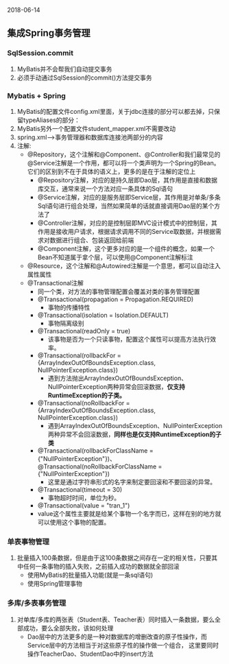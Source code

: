 2018-06-14

## 集成Spring事务管理

### SqlSession.commit
1. MyBatis并不会帮我们自动提交事务
2. 必须手动通过SqlSession的commit()方法提交事务

### Mybatis + Spring
1. MyBatis的配置文件config.xml里面，关于jdbc连接的部分可以都去掉，只保留typeAliases的部分：
2. MyBatis另外一个配置文件student_mapper.xml不需要改动
3. spring.xml-->事务管理器和数据库连接池两部分的内容
4. 注解:
    - @Repository，这个注解和@Component、@Controller和我们最常见的@Service注解是一个作用，都可以将一个类声明为一个Spring的Bean。它们的区别到不在于具体的语义上，更多的是在于注解的定位上
        - @Repository注解，对应的是持久层即Dao层，其作用是直接和数据库交互，通常来说一个方法对应一条具体的Sql语句
        - @Service注解，对应的是服务层即Service层，其作用是对单条/多条Sql语句进行组合处理，当然如果简单的话就直接调用Dao层的某个方法了
        - @Controller注解，对应的是控制层即MVC设计模式中的控制层，其作用是接收用户请求，根据请求调用不同的Service取数据，并根据需求对数据进行组合、包装返回给前端
        - @Component注解，这个更多对应的是一个组件的概念，如果一个Bean不知道属于拿个层，可以使用@Component注解标注
    - @Resource，这个注解和@Autowired注解是一个意思，都可以自动注入属性属性
    - @Transactional注解
        - 同一个类，对方法的事物管理配置会覆盖对类的事务管理配置
        - @Transactional(propagation = Propagation.REQUIRED)
            - 事物的传播特性
        - @Transactional(isolation = Isolation.DEFAULT)
            - 事物隔离级别
        - @Transactional(readOnly = true)
            - 该事物是否为一个只读事物，配置这个属性可以提高方法执行效率。
        - @Transactional(rollbackFor = {ArrayIndexOutOfBoundsException.class, NullPointerException.class})
            - 遇到方法抛出ArrayIndexOutOfBoundsException、NullPointerException两种异常会回滚数据，**仅支持RuntimeException的子类。**
        - @Transactional(noRollbackFor = {ArrayIndexOutOfBoundsException.class, NullPointerException.class})
            - 遇到ArrayIndexOutOfBoundsException、NullPointerException两种异常不会回滚数据，**同样也是仅支持RuntimeException的子类**
        - @Transactional(rollbackForClassName = {"NullPointerException"})、@Transactional(noRollbackForClassName = {"NullPointerException"})
            - 这里是通过字符串形式的名字来制定要回滚和不要回滚的异常。
        - @Transactional(timeout = 30)
            - 事物超时时间，单位为秒。
        - @Transactional(value = "tran_1")
        - value这个属性主要就是给某个事物一个名字而已，这样在别的地方就可以使用这个事物的配置。


### 单表事物管理
1. 批量插入100条数据，但是由于这100条数据之间存在一定的相关性，只要其中任何一条事物的插入失败，之前插入成功的数据就全部回滚
    - 使用MyBatis的批量插入功能(就是一条sql语句)
    - 使用Spring管理事物
    
### 多库/多表事务管理
1. 对单库/多库的两张表（Student表、Teacher表）同时插入一条数据，要么全部成功，要么全部失败，该如何处理
    - Dao层中的方法更多的是一种对数据库的增删改查的原子性操作，而Service层中的方法相当于对这些原子性的操作做一个组合，
    这里要同时操作TeacherDao、StudentDao中的insert方法
    